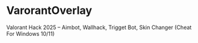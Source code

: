 # VarorantOverlay
Valorant Hack 2025 – Aimbot, Wallhack, Trigget Bot, Skin Changer (Cheat For Windows 10/11)
